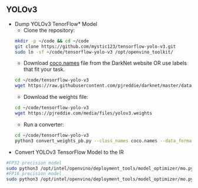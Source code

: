   ## YOLOv3
* Dump YOLOv3 TenorFlow* Model
  - Clone the repository: 
  ```bash
  mkdir -p ~/code && cd ~/code
  git clone https://github.com/mystic123/tensorflow-yolo-v3.git
  sudo ln -sf ~/code/tensorflow-yolo-v3 /opt/openvino_toolkit/
  ```
  - Download [coco.names](https://raw.githubusercontent.com/pjreddie/darknet/master/data/coco.names) file from the DarkNet website OR use labels that fit your task. </br>
  ```bash
  cd ~/code/tensorflow-yolo-v3
  wget https://raw.githubusercontent.com/pjreddie/darknet/master/data/coco.names
  ```
  - Download the weights file: 
  ```bash
  cd ~/code/tensorflow-yolo-v3
  wget https://pjreddie.com/media/files/yolov3.weights
  ```
  - Run a converter: 
  ```bash
  cd ~/code/tensorflow-yolo-v3
  python3 convert_weights_pb.py --class_names coco.names --data_format NHWC --weights_file yolov3.weights.1
  ```
* Convert YOLOv3 TensorFlow Model to the IR
```bash
#FP32 precision model
sudo python3 /opt/intel/openvino/deployment_tools/model_optimizer/mo.py --input_model ~/code/tensorflow-yolo-v3/frozen_darknet_yolov3_model.pb --tensorflow_use_custom_operations_config /opt/intel/openvino/deployment_tools/model_optimizer/extensions/front/tf/yolo_v3.json --input_shape=[1,416,416,3] --data_type=FP32 --output_dir /opt/openvino_toolkit/tensorflow-yolo-v3/output/FP32   
#FP16 precision model
sudo python3 /opt/intel/openvino/deployment_tools/model_optimizer/mo.py --input_model ~/code/tensorflow-yolo-v3/frozen_darknet_yolov3_model.pb --tensorflow_use_custom_operations_config /opt/intel/openvino/deployment_tools/model_optimizer/extensions/front/tf/yolo_v3.json --input_shape=[1,416,416,3] --data_type=FP16 --output_dir /opt/openvino_toolkit/tensorflow-yolo-v3/output/FP16   
```



